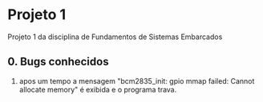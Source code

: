 # Projeto 1

Projeto 1 da disciplina de Fundamentos de Sistemas Embarcados

## 0. Bugs conhecidos
1. apos um tempo a mensagem "bcm2835_init: gpio mmap failed: Cannot allocate memory" é exibida e o programa trava.